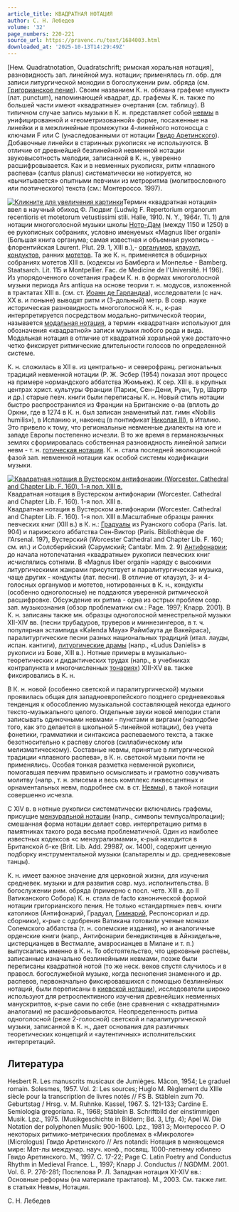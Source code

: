 ```yaml
---
article_title: КВАДРАТНАЯ НОТАЦИЯ
author: С. Н. Лебедев
volume: '32'
page_numbers: 220-221
source_url: https://pravenc.ru/text/1684003.html
downloaded_at: '2025-10-13T14:29:49Z'
---
```


[Нем. Quadratnotation, Quadratschrift; римская хоральная нотация], разновидность зап. линейной муз. нотации; применялась гл. обр. для записи литургической монодии в богослужении рим. обряда (см. [Григорианское пение](<https://pravenc.ru/text/Григорианское пение.html>)). Своим названием К. н. обязана графеме «пункт» (лат. punctum), напоминающей квадрат, др. графемы К. н. также по большей части имеют «квадратные» очертания (см. таблицу). В типичном случае запись музыки в К. н. представляет собой [невмы](https://pravenc.ru/text/невмы.html) в унифицированной и «геометризованной» форме, посаженные на линейки и в межлинейные промежутки 4-линейного нотоносца с ключами F или C (унаследованными от нотации [Гвидо Аретинского](<https://pravenc.ru/text/Гвидо Аретинский.html>)). Добавочные линейки в старинных рукописях не используются. В отличие от древнейшей безлинейной невменной нотации звуковысотность мелодии, записанной в К. н., уверенно расшифровывается. Как и в невменных рукописях, ритм «плавного распева» (cantus planus) систематически не нотируется, но «вычитывается» опытными певчими из метроритма (молитвословного или поэтического) текста (см.: Монтероссо. 1997).

[![](https://pravenc.ru/data/2018/04/11/1236597488/scan_200.jpg "Кликните для увеличения картинки")](https://pravenc.ru/data/2018/04/11/1236597488/scan_400.jpg)Термин «квадратная нотация» ввел в научный обиход Ф. Людвиг (Ludwig F. Repertorium organorum recentioris et motetorum vetustissimi stili. Halle, 1910. N. Y., 1964r. Tl. 1) для нотации многоголосной музыки школы [Нотр-Дам](https://pravenc.ru/text/Нотр-Дам.html) (между 1150 и 1250) в ее рукописных собраниях, условно именуемых «Magnus liber organi» (Большая книга органума; самая известная и объемная рукопись - флорентийская Laurent. Plut. 29. 1, XIII в.),- [органумов](https://pravenc.ru/text/органумов.html), [клаузул](https://pravenc.ru/text/клаузул.html), [кондуктов](https://pravenc.ru/text/кондуктов.html), ранних [мотетов](https://pravenc.ru/text/мотетов.html). Та же К. н. применяется в обширных собраниях мотетов XIII в. (кодексы из Бамберга и Монпелье - Bamberg. Staatsarch. Lit. 115 и Montpellier. Fac. de Medicine de l'Université. H 196). Из упорядоченного сочетания графем К. н. в формах многоголосной музыки периода Ars antiqua на основе теории т. н. модусов, изложенной в трактатах XIII в. (см. ст. [Иоанн де Гарландиа](<https://pravenc.ru/text/Иоанн де Гарландиа.html>)), исследователи (с нач. XX в. и поныне) выводят ритм и (3-дольный) метр. В совр. науке историческая разновидность многоголосной К. н., к-рая интерпретируется посредством модально-ритмической теории, называется [модальная нотация](<https://pravenc.ru/text/модальная нотация.html>), а термин «квадратная» используют для обозначения «квадратной» записи музыки любого рода и вида. Модальная нотация в отличие от квадратной хоральной уже достаточно четко фиксирует ритмические длительности голосов по определенной системе.

К. н. сложилась в XII в. из центрально- и северофранц. региональных традиций невменной нотации (Р. Ж. Эсбер (1954) показал этот процесс на примере нормандского аббатства Жюмьеж). К сер. XIII в. в крупных центрах христ. культуры Франции (Париж, Сен-Дени, Руан, Тур, Шартр и др.) старые певч. книги были переписаны К. н. Новый стиль нотации быстро распространился из Франции на Британские о-ва (вплоть до Оркни, где в 1274 в К. н. был записан знаменитый лат. гимн «Nobilis humilis»), в Испанию и, наконец (в понтификат [Николая III](<https://pravenc.ru/text/Николая III.html>)), в Италию. Это привело к тому, что региональные невменные диалекты на юге и западе Европы постепенно исчезли. В то же время в германоязычных землях сформировалась собственная разновидность линейной записи невм - т. н. [готическая нотация](<https://pravenc.ru/text/готическая нотация.html>). К. н. стала последней эволюционной фазой зап. невменной нотации как особой системы кодификации музыки.

[![Квадратная нотация в Вустерском антифонарии (Worcester. Cathedral and Chapter Lib. F. 160). 1-я пол. XIII в.](https://pravenc.ru/data/2014/03/03/1234147723/i200.jpg "Кликните для увеличения картинки")](https://pravenc.ru/data/2014/03/03/1234147723/i400.jpg)Квадратная нотация в Вустерском антифонарии (Worcester. Cathedral and Chapter Lib. F. 160). 1-я пол. XIII в.  
Квадратная нотация в Вустерском антифонарии (Worcester. Cathedral and Chapter Lib. F. 160). 1-я пол. XIII в.Масштабные образцы ранних певческих книг (XIII в.) в К. н.: [Градуалы](https://pravenc.ru/text/Градуалы.html) из Руанского собора (Paris. lat. 904) и парижского аббатства Сен-Виктор (Paris. Bibliothèque de l'Arsenal. 197), Вустерский (Worcester Cathedral and Chapter Lib. F. 160; см. ил.) и Солсберийский (Сарумский; Cantabr. Mm. 2. 9) [Антифонарии](https://pravenc.ru/text/Антифонарии.html); до начала нотопечатания «квадратные» рукописи певческих книг исчислялись сотнями. В «Magnus liber organi» наряду с высокими литургическими жанрами присутствует и паралитургическая музыка, чаще других - кондукты (лат. песни). В отличие от клаузул, 3- и 4-голосных органумов и мотетов, нотированных в К. н., кондукты (особенно одноголосные) не поддаются уверенной ритмической расшифровке. Обсуждение их ритма - одна из острых проблем совр. зап. музыкознания (обзор проблематики см.: Page. 1997; Knapp. 2001). В К. н. записаны также мн. образцы одноголосной менестрельной музыки XII-XIV вв. (песни трубадуров, труверов и миннезингеров, в т. ч. популярная эстампида «Kalenda Maya» Раймбаута де Вакейраса), паралитургические песни разных национальных традиций (итал. лауды, испан. кантиги), [литургические драмы](<https://pravenc.ru/text/литургические драмы.html>) (напр., «Ludus Danielis» в рукописи из Бове, XIII в.). Нотные примеры в музыкально-теоретических и дидактических трудах (напр., в учебниках контрапункта и многочисленных [тонариях](https://pravenc.ru/text/тонариях.html)) XIII-XV вв. также фиксировались в К. н.

В К. н. новой (особенно светской и паралитургической) музыки проявилась общая для западноевропейского позднего средневековья тенденция к обособлению музыкальной составляющей некогда единого тексто-музыкального целого. Отдельные звуки новой мелодии стали записывать одиночными невмами - пунктами и виргами (наподобие того, как это делается в школьной 5-линейной нотации), без учета фонетики, грамматики и синтаксиса распеваемого текста, а также безотносительно к распеву слогов (силлабическому или мелизматическому). Составные невмы, принятые в литургической традиции «плавного распева», в К. н. светской музыки почти не применялись. Особая тонкая разметка невменной рукописи, помогавшая певчим правильно осмысливать и грамотно озвучивать молитву (напр., т. н. эписема и весь комплекс ликвесцентных и орнаментальных невм, подробнее см. в ст. [Невмы](https://pravenc.ru/text/Невмы.html)), в такой нотации совершенно исчезла.

С XIV в. в нотные рукописи систематически включались графемы, присущие [мензуральной нотации](<https://pravenc.ru/text/мензуральной нотации.html>) (напр., символы темпуса/пролации); смешанная форма нотации делает совр. интерпретацию ритма в памятниках такого рода весьма проблематичной. Один из наиболее известных кодексов «с мензурализмами», к-рый находится в Британской б-ке (Brit. Lib. Add. 29987, ок. 1400), содержит ценную подборку инструментальной музыки (сальтареллы и др. средневековые танцы).

К. н. имеет важное значение для церковной жизни, для изучения средневек. музыки и для развития совр. муз. исполнительства. В богослужении рим. обряда (примерно с посл. четв. XIII в. до II Ватиканского Cобора) К. н. стала de facto канонической формой нотации григорианского пения. Не только «стандартные» певч. книги католиков (Антифонарий, Градуал, [Гимнарий](https://pravenc.ru/text/Гимнарий.html), Респонсориал и др. сборники), к-рые с одобрения Ватикана готовили ученые монахи Солемского аббатства (т. н. солемские издания), но и аналогичные орденские книги (напр., Антифонарии бенедиктинцев в Айнзидельне, цистерцианцев в Вестмалле, амвросианцев в Милане и т. п.) выпускались именно в К. н. То обстоятельство, что церковные распевы, записанные изначально безлинейными невмами, позже были переписаны квадратной нотой (то же неск. веков спустя случилось и в правосл. богослужебной музыке, когда песнопения знаменного и др. распевов, первоначально фиксировавшихся с помощью безлинейных нотаций, были переписаны в [киевской нотации](<https://pravenc.ru/text/киевской нотации.html>)), исследователи широко используют для ретроспективного изучения древнейших невменных манускриптов, к-рые сами по себе (вне сравнения с «квадратными» аналогами) не расшифровываются. Неопределенность ритма одноголосной (реже 2-голосной) светской и паралитургической музыки, записанной в К. н., дает основания для различных теоретических концепций и «аутентичных» исполнительских интерпретаций.

## Литература

Hesbert R. Les manuscrits musicaux de Jumièges. Mâcon, 1954; Le graduel romain. Solesmes, 1957. Vol. 2: Les sources; Huglo M. Règlement du XIIIe siècle pour la transcription de livres notés // FS B. Stäblein zum 70. Geburtstag / Hrsg. v. M. Ruhnke. Kassel, 1967. S. 121-133; Cardine E. Semiologia gregoriana. R., 1968; Stäblein B. Schriftbild der einstimmigen Musik. Lpz., 1975. (Musikgeschichte in Bildern; Bd. 3, Lfg. 4); Apel W. Die Notation der polyphonen Musik: 900-1600. Lpz., 1981 3; Монтероссо Р. О некоторых ритмико-метрических проблемах в «Микрологе» (Micrologus) Гвидо Аретинского // Ars notandi: Нотация в меняющемся мире: Мат-лы междунар. науч. конф., посвящ. 1000-летнему юбилею Гвидо Аретинского. М., 1997. С. 17-22; Page C. Latin Poetry and Conductus Rhythm in Medieval France. L., 1997; Knapp J. Conductus // NGDMM. 2001. Vol. 6. P. 276-281; Поспелова Р. Л. Западная нотация XI-XIV вв.: Основные реформы (на материале трактатов). М., 2003. См. также лит. в статьях Невмы, Нотация.

С. Н. Лебедев
